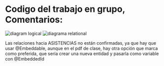 # Codigo del trabajo en grupo, Comentarios:

![diagram logical](https://github.com/x1n4px/Trabajo-Grupo-SII/blob/main/PracticaGrupo/ER%20PEVAU.PNG?raw=true)
![diagrama relational](https://github.com/x1n4px/Trabajo-Grupo-SII/blob/main/PracticaGrupo/Relational_1.png?raw=true)


Las relaciones hacia ASISTENCIAS no están confirmadas, ya que hay que usar @Embeddable, aunque en el pdf de clase, hay otra opción que marca como preferida, que sería crear una nueva entidad y pasarla como variable con @EmbeddedId
